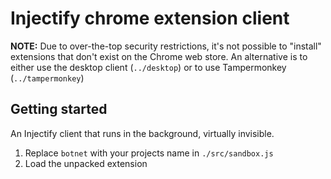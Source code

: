 # Injectify chrome extension client
**NOTE:** Due to over-the-top security restrictions, it's not possible to "install" extensions that don't exist on the Chrome web store. An alternative is to either use the desktop client (`../desktop`) or to use Tampermonkey (`../tampermonkey`)

## Getting started
An Injectify client that runs in the background, virtually invisible.

1. Replace `botnet` with your projects name in `./src/sandbox.js`
2. Load the unpacked extension